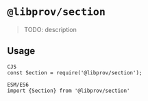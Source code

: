 # `@libprov/section`

> TODO: description

## Usage

```
CJS
const Section = require('@libprov/section');

ESM/ES6
import {Section} from '@libprov/section'
```
